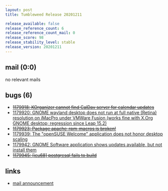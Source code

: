 ```yaml
---
layout: post
title: Tumbleweed Release 20201211

release_available: false
release_reference_count: 6
release_reference_count_mail: 0
release_score: 98
release_stability_level: stable
release_version: 20201211
---
```


## mail (0:0)

no relevant mails

## bugs (6)

<!--more-->

- ~~[1179918: KOrganizer cannot find CalDav server for calendar updates](https://bugzilla.opensuse.org/show_bug.cgi?id=1179918)~~
- [1179920: GNOME wayland desktop does not run at full native (Retina) resolution on iMacPro under VMWare Fusion (works fine with X.Org GNOME desktop; regression since Leap 15.2)](https://bugzilla.opensuse.org/show_bug.cgi?id=1179920)
- ~~[1179923: Package apache-rpm-macros is broken!](https://bugzilla.opensuse.org/show_bug.cgi?id=1179923)~~
- [1179939: The "openSUSE Welcome" application does not honor desktop scaling](https://bugzilla.opensuse.org/show_bug.cgi?id=1179939)
- [1179942: GNOME Software application shows updates available, but not install them](https://bugzilla.opensuse.org/show_bug.cgi?id=1179942)
- ~~[1179945: \[icu68\] postgresql fails to build](https://bugzilla.opensuse.org/show_bug.cgi?id=1179945)~~



## links

- [mail announcement](https://github.com/boombatower/tumbleweed-review/issues/10)
